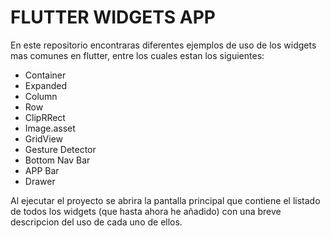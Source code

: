 # FLUTTER WIDGETS APP

En este repositorio encontraras diferentes ejemplos de uso de los widgets mas comunes en flutter, entre los cuales estan los siguientes: 

* Container
* Expanded
* Column
* Row
* ClipRRect
* Image.asset
* GridView
* Gesture Detector
* Bottom Nav Bar
* APP Bar
* Drawer


Al ejecutar el proyecto se abrira la pantalla principal que contiene el listado de todos los widgets (que hasta ahora he añadido) con una breve descripcion del uso de cada uno de ellos.